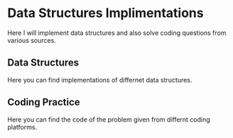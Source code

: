 # Data Structures Implimentations
Here I will implement data structures and also solve coding questions from various sources.
## Data Structures
Here you can find implementations of differnet data structures.
## Coding Practice
Here you can find the code of the problem given from differnt coding platforms.